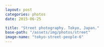 ```yaml
---
layout: post
categories: photos
date: 2015-06-25

title: "Street photography. Tokyo, Japan."
base-path: "/assets/img/photos/street"
image-name: "tokyo-street-people-6"
---
```

